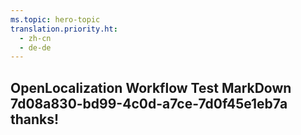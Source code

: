 ```yaml
---
ms.topic: hero-topic
translation.priority.ht: 
  - zh-cn
  - de-de
---
```

## OpenLocalization Workflow Test MarkDown 7d08a830-bd99-4c0d-a7ce-7d0f45e1eb7a thanks!
